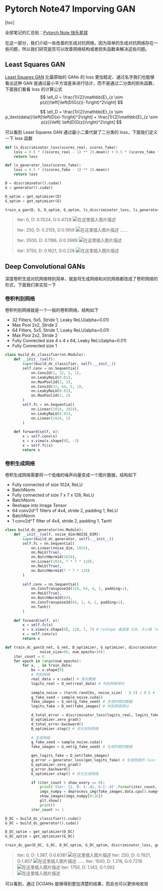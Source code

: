 # Pytorch Note47 Imporving GAN

[toc]

全部笔记的汇总贴：[Pytorch Note 快乐星球](https://blog.csdn.net/weixin_45508265/article/details/117809512)

在这一部分，我们介绍一些改善的生成对抗网络，因为简单的生成对抗网络存在一些问题，所以我们研究是否可以改善网络结构或者损失函数来解决这些问题。

## Least Squares GAN

[Least Squares GAN](https://arxiv.org/abs/1611.04076) 比最原始的 GANs 的 loss 更加稳定，通过名字我们也能够看出这种 GAN 是通过最小平方误差来进行估计，而不是通过二分类的损失函数，下面我们看看 loss 的计算公式
$$
\ell_G  =  \frac{1}{2}\mathbb{E}_{z \sim p(z)}\left[\left(D(G(z))-1\right)^2\right]
$$

$$
\ell_D = \frac{1}{2}\mathbb{E}_{x \sim p_\text{data}}\left[\left(D(x)-1\right)^2\right] + \frac{1}{2}\mathbb{E}_{z \sim p(z)}\left[ \left(D(G(z))\right)^2\right]
$$

可以看到 Least Squares GAN 通过最小二乘代替了二分类的 loss，下面我们定义一下 loss 函数

```python
def ls_discriminator_loss(scores_real, scores_fake):
    loss = 0.5 * ((scores_real - 1) ** 2).mean() + 0.5 * (scores_fake ** 2).mean()
    return loss

def ls_generator_loss(scores_fake):
    loss = 0.5 * ((scores_fake - 1) ** 2).mean()
    return loss
```

```python
D = discriminator().cuda()
G = generator().cuda()

D_optim = get_optimizer(D)
G_optim = get_optimizer(G)

train_a_gan(D, G, D_optim, G_optim, ls_discriminator_loss, ls_generator_loss)
```

> Iter: 0, D: 0.5524, G:0.4728
> ![在这里插入图片描述](https://img-blog.csdnimg.cn/5b7f8eb09df7435abc7f0149168bd6fe.png)
>
> Iter: 250, D: 0.2155, G:0.1959
> ![在这里插入图片描述](https://img-blog.csdnimg.cn/470bae2cf01b4d1a9a20ccc947d80684.png)
> ......
>
> Iter: 3500, D: 0.1186, G:0.3989
> ![在这里插入图片描述](https://img-blog.csdnimg.cn/022273f0db7a4a2693a2c78fa4aa9726.png)
>
> Iter: 3750, D: 0.1621, G:0.228
> ![在这里插入图片描述](https://img-blog.csdnimg.cn/5f6a494221df4456b754dc8595ca80a7.png)



## Deep Convolutional GANs
深度卷积生成对抗网络特别简单，就是将生成网络和对抗网络都改成了卷积网络的形式，下面我们来实现一下

### 卷积判别网络
卷积判别网络就是一个一般的卷积网络，结构如下

* 32 Filters, 5x5, Stride 1, Leaky ReLU(alpha=0.01)
* Max Pool 2x2, Stride 2
* 64 Filters, 5x5, Stride 1, Leaky ReLU(alpha=0.01)
* Max Pool 2x2, Stride 2
* Fully Connected size 4 x 4 x 64, Leaky ReLU(alpha=0.01)
* Fully Connected size 1



```python
class build_dc_classifier(nn.Module):
    def __init__(self):
        super(build_dc_classifier, self).__init__()
        self.conv = nn.Sequential(
            nn.Conv2d(1, 32, 5, 1),
            nn.LeakyReLU(0.01),
            nn.MaxPool2d(2, 2),
            nn.Conv2d(32, 64, 5, 1),
            nn.LeakyReLU(0.01),
            nn.MaxPool2d(2, 2)
        )
        self.fc = nn.Sequential(
            nn.Linear(1024, 1024),
            nn.LeakyReLU(0.01),
            nn.Linear(1024, 1)
        )
        
    def forward(self, x):
        x = self.conv(x)
        x = x.view(x.shape[0], -1)
        x = self.fc(x)
        return x
```



### 卷积生成网络

卷积生成网络需要将一个低维的噪声向量变成一个图片数据，结构如下

* Fully connected of size 1024, ReLU
* BatchNorm
* Fully connected of size 7 x 7 x 128, ReLU
* BatchNorm
* Reshape into Image Tensor
* 64 conv2d^T filters of 4x4, stride 2, padding 1, ReLU
* BatchNorm
* 1 conv2d^T filter of 4x4, stride 2, padding 1, TanH



```python
class build_dc_generator(nn.Module): 
    def __init__(self, noise_dim=NOISE_DIM):
        super(build_dc_generator, self).__init__()
        self.fc = nn.Sequential(
            nn.Linear(noise_dim, 1024),
            nn.ReLU(True),
            nn.BatchNorm1d(1024),
            nn.Linear(1024, 7 * 7 * 128),
            nn.ReLU(True),
            nn.BatchNorm1d(7 * 7 * 128)
        )
        
        self.conv = nn.Sequential(
            nn.ConvTranspose2d(128, 64, 4, 2, padding=1),
            nn.ReLU(True),
            nn.BatchNorm2d(64),
            nn.ConvTranspose2d(64, 1, 4, 2, padding=1),
            nn.Tanh()
        )
        
    def forward(self, x):
        x = self.fc(x)
        x = x.view(x.shape[0], 128, 7, 7) # reshape 通道是 128，大小是 7x7
        x = self.conv(x)
        return x
```

```python
def train_dc_gan(D_net, G_net, D_optimizer, G_optimizer, discriminator_loss, generator_loss, show_every=250, 
                noise_size=96, num_epochs=10):
    iter_count = 0
    for epoch in range(num_epochs):
        for x, _ in train_data:
            bs = x.shape[0]
            # 判别网络
            real_data = x.cuda() # 真实数据
            logits_real = D_net(real_data) # 判别网络得分
            
            sample_noise = (torch.rand(bs, noise_size) - 0.5) / 0.5 # -1 ~ 1 的均匀分布
            g_fake_seed = sample_noise.cuda()
            fake_images = G_net(g_fake_seed) # 生成的假的数据
            logits_fake = D_net(fake_images) # 判别网络得分

            d_total_error = discriminator_loss(logits_real, logits_fake) # 判别器的 loss
            D_optimizer.zero_grad()
            d_total_error.backward()
            D_optimizer.step() # 优化判别网络
            
            # 生成网络
            g_fake_seed = sample_noise.cuda()
            fake_images = G_net(g_fake_seed) # 生成的假的数据

            gen_logits_fake = D_net(fake_images)
            g_error = generator_loss(gen_logits_fake) # 生成网络的 loss
            G_optimizer.zero_grad()
            g_error.backward()
            G_optimizer.step() # 优化生成网络

            if (iter_count % show_every == 0):
                print('Iter: {}, D: {:.4}, G:{:.4}'.format(iter_count, d_total_error.data, g_error.data))
                imgs_numpy = deprocess_img(fake_images.data.cpu().numpy())
                show_images(imgs_numpy[0:16])
                plt.show()
                print()
            iter_count += 1
```

```python
D_DC = build_dc_classifier().cuda()
G_DC = build_dc_generator().cuda()

D_DC_optim = get_optimizer(D_DC)
G_DC_optim = get_optimizer(G_DC)

train_dc_gan(D_DC, G_DC, D_DC_optim, G_DC_optim, discriminator_loss, generator_loss, num_epochs=5)
```

> Iter: 0, D: 1.387, G:0.6381
> ![在这里插入图片描述](https://img-blog.csdnimg.cn/d267c4b9fd7e44d2a083ac3686045274.png)
> Iter: 250, D: 0.7821, G:1.807
> ![在这里插入图片描述](https://img-blog.csdnimg.cn/7bad9a7d6bd24ffea8c9ec7f7f15c0dd.png)
> ......
> Iter: 1500, D: 1.216, G:0.7218
> ![在这里插入图片描述](https://img-blog.csdnimg.cn/38630561cf604a89a5cecb38bc138fd8.png)
> Iter: 1750, D: 1.143, G:1.092
> ![在这里插入图片描述](https://img-blog.csdnimg.cn/785438d7d5f74c51a5fd2a0736a692bd.png)

可以看到，通过 DCGANs 能够得到更加清楚的结果，而且也可以更快地收敛

